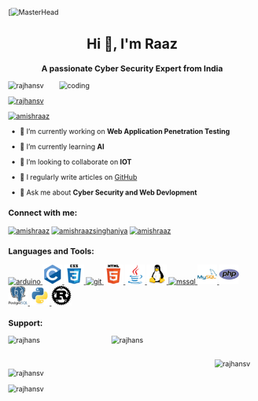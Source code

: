 [![MasterHead](https://1.bp.blogspot.com/-7A4WynwLsMw/XbBpCXG8fHI/AAAAAAAAMt4/uOa1bpLskYgrwGbllhSu2SDj_Mig8SXJQCLcBGAsYHQ/s1600/2000_600px.gif)
<h1 align="center">Hi 👋, I'm Raaz</h1>
<h3 align="center">A passionate Cyber Security Expert from India</h3>

<img align="right" alt="coding" width="400" src="https://media1.giphy.com/media/v1.Y2lkPTc5MGI3NjExajNuZDl0MW00dndhNXFrYXI2eDU1MmxvN2d6M2M0NTF0cGVja2RmbyZlcD12MV9pbnRlcm5hbF9naWZfYnlfaWQmY3Q9Zw/RDZo7znAdn2u7sAcWH/giphy.webp">

<p align="left"> <img src="https://komarev.com/ghpvc/?username=rajhansv&label=Profile%20views&color=0e75b6&style=flat" alt="rajhansv" /> </p>

<p align="left"> <a href="https://github.com/ryo-ma/github-profile-trophy"><img src="https://github-profile-trophy.vercel.app/?username=rajhansv" alt="rajhansv" /></a> </p>

<p align="left"> <a href="https://twitter.com/amishraaz" target="blank"><img src="https://img.shields.io/twitter/follow/amishraaz?logo=twitter&style=for-the-badge" alt="amishraaz" /></a> </p>

- 🔭 I’m currently working on **Web Application Penetration Testing**

- 🌱 I’m currently learning **AI**

- 👯 I’m looking to collaborate on **IOT**

- 📝 I regularly write articles on [GitHub](GitHub)

- 💬 Ask me about **Cyber Security and Web Devlopment**

<h3 align="left">Connect with me:</h3>
<p align="left">
<a href="https://twitter.com/amishraaz" target="blank"><img align="center" src="https://raw.githubusercontent.com/rahuldkjain/github-profile-readme-generator/master/src/images/icons/Social/twitter.svg" alt="amishraaz" height="30" width="40" /></a>
<a href="https://fb.com/amishraazsinghaniya" target="blank"><img align="center" src="https://raw.githubusercontent.com/rahuldkjain/github-profile-readme-generator/master/src/images/icons/Social/facebook.svg" alt="amishraazsinghaniya" height="30" width="40" /></a>
<a href="https://instagram.com/amishraaz" target="blank"><img align="center" src="https://raw.githubusercontent.com/rahuldkjain/github-profile-readme-generator/master/src/images/icons/Social/instagram.svg" alt="amishraaz" height="30" width="40" /></a>
</p>

<h3 align="left">Languages and Tools:</h3>
<p align="left"> <a href="https://www.arduino.cc/" target="_blank" rel="noreferrer"> <img src="https://cdn.worldvectorlogo.com/logos/arduino-1.svg" alt="arduino" width="40" height="40"/> </a> <a href="https://www.cprogramming.com/" target="_blank" rel="noreferrer"> <img src="https://raw.githubusercontent.com/devicons/devicon/master/icons/c/c-original.svg" alt="c" width="40" height="40"/> </a> <a href="https://www.w3schools.com/css/" target="_blank" rel="noreferrer"> <img src="https://raw.githubusercontent.com/devicons/devicon/master/icons/css3/css3-original-wordmark.svg" alt="css3" width="40" height="40"/> </a> <a href="https://git-scm.com/" target="_blank" rel="noreferrer"> <img src="https://www.vectorlogo.zone/logos/git-scm/git-scm-icon.svg" alt="git" width="40" height="40"/> </a> <a href="https://www.w3.org/html/" target="_blank" rel="noreferrer"> <img src="https://raw.githubusercontent.com/devicons/devicon/master/icons/html5/html5-original-wordmark.svg" alt="html5" width="40" height="40"/> </a> <a href="https://www.java.com" target="_blank" rel="noreferrer"> <img src="https://raw.githubusercontent.com/devicons/devicon/master/icons/java/java-original.svg" alt="java" width="40" height="40"/> </a> <a href="https://www.linux.org/" target="_blank" rel="noreferrer"> <img src="https://raw.githubusercontent.com/devicons/devicon/master/icons/linux/linux-original.svg" alt="linux" width="40" height="40"/> </a> <a href="https://www.microsoft.com/en-us/sql-server" target="_blank" rel="noreferrer"> <img src="https://www.svgrepo.com/show/303229/microsoft-sql-server-logo.svg" alt="mssql" width="40" height="40"/> </a> <a href="https://www.mysql.com/" target="_blank" rel="noreferrer"> <img src="https://raw.githubusercontent.com/devicons/devicon/master/icons/mysql/mysql-original-wordmark.svg" alt="mysql" width="40" height="40"/> </a> <a href="https://www.php.net" target="_blank" rel="noreferrer"> <img src="https://raw.githubusercontent.com/devicons/devicon/master/icons/php/php-original.svg" alt="php" width="40" height="40"/> </a> <a href="https://www.postgresql.org" target="_blank" rel="noreferrer"> <img src="https://raw.githubusercontent.com/devicons/devicon/master/icons/postgresql/postgresql-original-wordmark.svg" alt="postgresql" width="40" height="40"/> </a> <a href="https://www.python.org" target="_blank" rel="noreferrer"> <img src="https://raw.githubusercontent.com/devicons/devicon/master/icons/python/python-original.svg" alt="python" width="40" height="40"/> </a> <a href="https://www.rust-lang.org" target="_blank" rel="noreferrer"> <img src="https://raw.githubusercontent.com/devicons/devicon/master/icons/rust/rust-plain.svg" alt="rust" width="40" height="40"/> </a> </p>

<h3 align="left">Support:</h3>
<p><a href="https://www.buymeacoffee.com/rajhans"> <img align="left" src="https://cdn.buymeacoffee.com/buttons/v2/default-yellow.png" height="50" width="210" alt="rajhans" /></a><a href="https://ko-fi.com/rajhans"> <img align="left" src="https://cdn.ko-fi.com/cdn/kofi3.png?v=3" height="50" width="210" alt="rajhans" /></a></p><br><br>

<p><img align="left" src="https://github-readme-stats.vercel.app/api/top-langs?username=rajhansv&show_icons=true&locale=en&layout=compact" alt="rajhansv" /></p>

<p>&nbsp;<img align="center" src="https://github-readme-stats.vercel.app/api?username=rajhansv&show_icons=true&locale=en" alt="rajhansv" /></p>

<p><img align="center" src="https://github-readme-streak-stats.herokuapp.com/?user=rajhansv&" alt="rajhansv" /></p>
